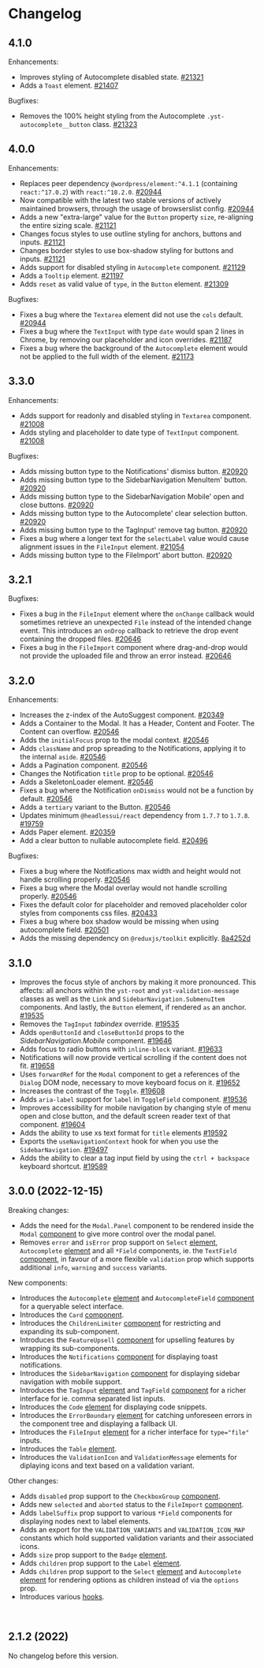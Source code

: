 # Changelog

## 4.1.0

Enhancements:

* Improves styling of Autocomplete disabled state. [#21321](https://github.com/Yoast/wordpress-seo/pull/21321)
* Adds a `Toast` element. [#21407](https://github.com/Yoast/wordpress-seo/pull/21407)

Bugfixes:

* Removes the 100% height styling from the Autocomplete `.yst-autocomplete__button` class. [#21323](https://github.com/Yoast/wordpress-seo/pull/21323)

## 4.0.0

Enhancements:

* Replaces peer dependency `@wordpress/element:^4.1.1` (containing `react:^17.0.2`) with `react:^18.2.0`. [#20944](https://github.com/Yoast/wordpress-seo/pull/20944)
* Now compatible with the latest two stable versions of actively maintained browsers, through the usage of browserslist config. [#20944](https://github.com/Yoast/wordpress-seo/pull/20944)
* Adds a new "extra-large" value for the `Button` property `size`, re-aligning the entire sizing scale. [#21121](https://github.com/Yoast/wordpress-seo/pull/21121)
* Changes focus styles to use outline styling for anchors, buttons and inputs. [#21121](https://github.com/Yoast/wordpress-seo/pull/21121)
* Changes border styles to use box-shadow styling for buttons and inputs. [#21121](https://github.com/Yoast/wordpress-seo/pull/21121)
* Adds support for disabled styling in `Autocomplete` component. [#21129](https://github.com/Yoast/wordpress-seo/pull/21129)
* Adds a `Tooltip` element.  [#21197](https://github.com/Yoast/wordpress-seo/pull/21197)
* Adds `reset` as valid value of `type`, in the `Button` element. [#21309](https://github.com/Yoast/wordpress-seo/pull/21309)

Bugfixes:

* Fixes a bug where the `Textarea` element did not use the `cols` default. [#20944](https://github.com/Yoast/wordpress-seo/pull/20944)
* Fixes a bug where the `TextInput` with type `date` would span 2 lines in Chrome, by removing our placeholder and icon overrides. [#21187](https://github.com/Yoast/wordpress-seo/pull/21187)
* Fixes a bug where the background of the `Autocomplete` element would not be applied to the full width of the element. [#21173](https://github.com/Yoast/wordpress-seo/pull/21173)

## 3.3.0

Enhancements:

* Adds support for readonly and disabled styling in `Textarea` component. [#21008](https://github.com/Yoast/wordpress-seo/pull/21008)
* Adds styling and placeholder to date type of `TextInput` component. [#21008](https://github.com/Yoast/wordpress-seo/pull/21008)

Bugfixes:

* Adds missing button type to the Notifications' dismiss button. [#20920](https://github.com/Yoast/wordpress-seo/pull/20920)
* Adds missing button type to the SidebarNavigation MenuItem' button. [#20920](https://github.com/Yoast/wordpress-seo/pull/20920)
* Adds missing button type to the SidebarNavigation Mobile' open and close buttons. [#20920](https://github.com/Yoast/wordpress-seo/pull/20920)
* Adds missing button type to the Autocomplete' clear selection button. [#20920](https://github.com/Yoast/wordpress-seo/pull/20920)
* Adds missing button type to the TagInput' remove tag button. [#20920](https://github.com/Yoast/wordpress-seo/pull/20920)
* Fixes a bug where a longer text for the `selectLabel` value would cause alignment issues in the `FileInput` element. [#21054](https://github.com/Yoast/wordpress-seo/pull/21054)
* Adds missing button type to the FileImport' abort button. [#20920](https://github.com/Yoast/wordpress-seo/pull/20920)

## 3.2.1

Bugfixes:

* Fixes a bug in the `FileInput` element where the `onChange` callback would sometimes retrieve an unexpected `File` instead of the intended change event. This introduces an `onDrop` callback to retrieve the drop event containing the dropped files. [#20646](https://github.com/Yoast/wordpress-seo/pull/20646)
* Fixes a bug in the `FileImport` component where drag-and-drop would not provide the uploaded file and throw an error instead. [#20646](https://github.com/Yoast/wordpress-seo/pull/20646)

## 3.2.0

Enhancements:

* Increases the z-index of the AutoSuggest component. [#20349](https://github.com/Yoast/wordpress-seo/pull/20349)
* Adds a Container to the Modal. It has a Header, Content and Footer. The Content can overflow. [#20546](https://github.com/Yoast/wordpress-seo/pull/20546)
* Adds the `initialFocus` prop to the modal context. [#20546](https://github.com/Yoast/wordpress-seo/pull/20546)
* Adds `className` and prop spreading to the Notifications, applying it to the internal `aside`. [#20546](https://github.com/Yoast/wordpress-seo/pull/20546)
* Adds a Pagination component. [#20546](https://github.com/Yoast/wordpress-seo/pull/20546)
* Changes the Notification `title` prop to be optional. [#20546](https://github.com/Yoast/wordpress-seo/pull/20546)
* Adds a SkeletonLoader element. [#20546](https://github.com/Yoast/wordpress-seo/pull/20546)
* Fixes a bug where the Notification `onDismiss` would not be a function by default. [#20546](https://github.com/Yoast/wordpress-seo/pull/20546)
* Adds a `tertiary` variant to the Button. [#20546](https://github.com/Yoast/wordpress-seo/pull/20546)
* Updates minimum `@headlessui/react` dependency from `1.7.7` to `1.7.8`. [#19759](https://github.com/Yoast/wordpress-seo/pull/19759)
* Adds Paper element. [#20359](https://github.com/Yoast/wordpress-seo/pull/20359)
* Add a clear button to nullable autocomplete field. [#20496](https://github.com/Yoast/wordpress-seo/pull/20496)

Bugfixes:

* Fixes a bug where the Notifications max width and height would not handle scrolling properly. [#20546](https://github.com/Yoast/wordpress-seo/pull/20546)
* Fixes a bug where the Modal overlay would not handle scrolling properly. [#20546](https://github.com/Yoast/wordpress-seo/pull/20546)
* Fixes the default color for placeholder and removed placeholder color styles from components css files. [#20433](https://github.com/Yoast/wordpress-seo/pull/20433)
* Fixes a bug where box shadow would be missing when using autocomplete field. [#20501](https://github.com/Yoast/wordpress-seo/pull/20501)
* Adds the missing dependency on `@reduxjs/toolkit` explicitly. [8a4252d](https://github.com/Yoast/wordpress-seo/commit/8a4252d6d99e09d09af6e5c2a9bfe0bdd57dcf88)

## 3.1.0

* Improves the focus style of anchors by making it more pronounced. This affects: all anchors within the `yst-root` and `yst-validation-message` classes as well as the `Link` and `SidebarNavigation.SubmenuItem` components. And lastly, the `Button` element, if rendered `as` an anchor. [#19535](https://github.com/Yoast/wordpress-seo/pull/19535)
* Removes the `TagInput` _tabindex_ override. [#19535](https://github.com/Yoast/wordpress-seo/pull/19535)
* Adds `openButtonId` and `closeButtonId` props to the _SidebarNavigation.Mobile_ component. [#19646](https://github.com/Yoast/wordpress-seo/pull/19646)
* Adds focus to radio buttons with `inline-block` variant. [#19633](https://github.com/Yoast/wordpress-seo/pull/19633)
* Notifications will now provide vertical scrolling if the content does not fit. [#19658](https://github.com/Yoast/wordpress-seo/pull/19658)
* Uses `forwardRef` for the `Modal` component to get a references of the `Dialog` DOM node, necessary to move keyboard focus on it. [#19652](https://github.com/Yoast/wordpress-seo/pull/19652)
* Increases the contrast of the `Toggle`. [#19608](https://github.com/Yoast/wordpress-seo/pull/19608)
* Adds `aria-label` support for `label` in `ToggleField` component. [#19536](https://github.com/Yoast/wordpress-seo/pull/19536)
* Improves accessibility for mobile navigation by changing style of menu open and close button, and the default screen reader text of that component. [#19604](https://github.com/Yoast/wordpress-seo/pull/19604)
* Adds the ability to use xs text format for `title` elements [#19592](https://github.com/Yoast/wordpress-seo/pull/19592)
* Exports the `useNavigationContext` hook for when you use the `SidebarNavigation`. [#19497](https://github.com/Yoast/wordpress-seo/pull/19497)
* Adds the ability to clear a tag input field by using the `ctrl + backspace` keyboard shortcut. [#19589](https://github.com/Yoast/wordpress-seo/pull/19589)

## 3.0.0 (2022-12-15)

Breaking changes:
- Adds the need for the `Modal.Panel` component to be rendered inside the `Modal` [component](https://ui-library.yoast.com/?path=/docs/2-components-modal--factory) to give more control over the modal panel.
- Removes `error` and `isError` prop support on `Select` [element](https://ui-library.yoast.com/?path=/docs/1-elements-select--factory), `Autocomplete` [element](https://ui-library.yoast.com/?path=/docs/1-elements-autocomplete--factory) and all `*Field` components, ie. the `TextField` [component](https://ui-library.yoast.com/?path=/docs/2-components-text-field--factory), in favour of a more flexible `validation` prop which supports additional `info`, `warning` and `success` variants.

New components:
- Introduces the `Autocomplete` [element](https://ui-library.yoast.com/?path=/docs/1-elements-autocomplete--factory) and `AutocompleteField` [component](https://ui-library.yoast.com/?path=/docs/2-components-autocomplete-field--factory) for a queryable select interface.
- Introduces the `Card` [component](https://ui-library.yoast.com/?path=/docs/2-components-card--factory).
- Introduces the `ChildrenLimiter` [component](https://ui-library.yoast.com/?path=/docs/2-components-children-limiter--factory) for restricting and expanding its sub-component.
- Introduces the `FeatureUpsell` [component](https://ui-library.yoast.com/?path=/docs/2-components-feature-upsell--factory) for upselling features by wrapping its sub-components.
- Introduces the `Notifications` [component](https://ui-library.yoast.com/?path=/docs/2-components-notifications--factory) for displaying toast notifications.
- Introduces the `SidebarNavigation` [component](https://ui-library.yoast.com/?path=/docs/2-components-sidebar-navigation--factory) for displaying sidebar navigation with mobile support.
- Introduces the `TagInput` [element](https://ui-library.yoast.com/?path=/docs/1-elements-tag-input--factory) and `TagField` [component](https://ui-library.yoast.com/?path=/docs/2-components-tag-field--factory) for a richer interface for ie. comma separated list inputs.
- Introduces the `Code` [element](https://ui-library.yoast.com/?path=/docs/1-elements-code--factory) for displaying code snippets.
- Introduces the `ErrorBoundary` [element](https://ui-library.yoast.com/?path=/docs/1-elements-error-boundary--factory) for catching unforeseen errors in the component tree and displaying a fallback UI.
- Introduces the `FileInput` [element](https://ui-library.yoast.com/?path=/docs/1-elements-file-input--factory) for a richer interface for `type="file"` inputs.
- Introduces the `Table` [element](https://ui-library.yoast.com/?path=/docs/1-elements-table--factory).
- Introduces the `ValidationIcon` and `ValidationMessage` elements for diplaying icons and text based on a validation variant.

Other changes:
- Adds `disabled` prop support to the `CheckboxGroup` [component](https://ui-library.yoast.com/?path=/docs/2-components-checkbox-group--factory).
- Adds new `selected` and `aborted` status to the `FileImport` [component](https://ui-library.yoast.com/?path=/docs/2-components-file-import--factory).
- Adds `labelSuffix` prop support to various `*Field` components for displaying nodes next to label elements.
- Adds an export for the `VALIDATION_VARIANTS` and `VALIDATION_ICON_MAP` constants which hold supported validation variants and their associated icons.
- Adds `size` prop support to the `Badge` [element](https://ui-library.yoast.com/?path=/docs/1-elements-badge--factory).
- Adds `children`  prop support to the `Label` [element](https://ui-library.yoast.com/?path=/docs/1-elements-label--factory).
- Adds `children` prop support to the `Select` [element](https://ui-library.yoast.com/?path=/docs/1-elements-select--factory) and `Autocomplete` [element](https://ui-library.yoast.com/?path=/docs/1-elements-select--factory) for rendering options as children instead of via the `options` prop.
- Introduces various [hooks](https://ui-library.yoast.com/?path=/docs/other-exports-hooks--page).

&nbsp;

## 2.1.2 (2022)

No changelog before this version.
